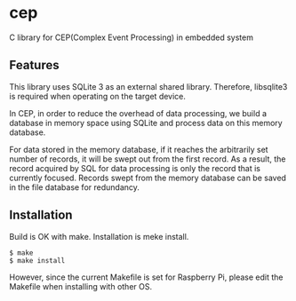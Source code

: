 # cep
C library for CEP(Complex Event Processing) in embedded system

## Features
This library uses SQLite 3 as an external shared library.
Therefore, libsqlite3 is required when operating on the target device.

In CEP, in order to reduce the overhead of data processing, we build a database in memory space using SQLite and process data on this memory database.

For data stored in the memory database, if it reaches the arbitrarily set number of records, it will be swept out from the first record. 
As a result, the record acquired by SQL for data processing is only the record that is currently focused.
Records swept from the memory database can be saved in the file database for redundancy.

## Installation
Build is OK with make.
Installation is meke install.

```
$ make
$ make install
```

However, since the current Makefile is set for Raspberry Pi, please edit the Makefile when installing with other OS.
